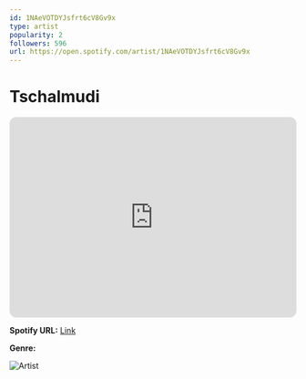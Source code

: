 ```yaml
---
id: 1NAeVOTDYJsfrt6cV8Gv9x
type: artist
popularity: 2
followers: 596
url: https://open.spotify.com/artist/1NAeVOTDYJsfrt6cV8Gv9x
---
```

# Tschalmudi

<iframe style="border-radius:12px" src="https://open.spotify.com/embed/artist/1NAeVOTDYJsfrt6cV8Gv9x" width="100%" height="352" frameBorder="0" allowfullscreen="" allow="autoplay; clipboard-write; encrypted-media; fullscreen; picture-in-picture" loading="lazy"></iframe>

**Spotify URL:** [Link](https://open.spotify.com/artist/1NAeVOTDYJsfrt6cV8Gv9x)

**Genre:** 

![Artist](https://i.scdn.co/image/ab67616d0000b273d4a6a9882b59cd976264f010)
